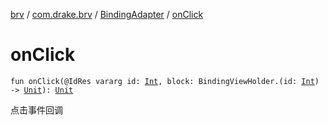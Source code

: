 [brv](../../index.md) / [com.drake.brv](../index.md) / [BindingAdapter](index.md) / [onClick](./on-click.md)

# onClick

`fun onClick(@IdRes vararg id: `[`Int`](https://kotlinlang.org/api/latest/jvm/stdlib/kotlin/-int/index.html)`, block: BindingViewHolder.(id: `[`Int`](https://kotlinlang.org/api/latest/jvm/stdlib/kotlin/-int/index.html)`) -> `[`Unit`](https://kotlinlang.org/api/latest/jvm/stdlib/kotlin/-unit/index.html)`): `[`Unit`](https://kotlinlang.org/api/latest/jvm/stdlib/kotlin/-unit/index.html)

点击事件回调


